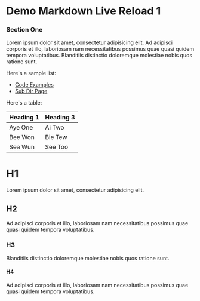 Demo Markdown Live Reload 1
===========================

### Section One

Lorem ipsum dolor sit amet, consectetur adipisicing elit.
Ad adipisci corporis et illo, laboriosam nam necessitatibus possimus quae quasi quidem tempora voluptatibus.
Blanditiis distinctio doloremque molestiae nobis quos ratione sunt.

Here's a sample list:

 * [Code Examples](code-examples)
 * [Sub Dir Page](sub-dir/sub-page1)

Here's a table:

| Heading 1 | Heading 3 |
| --------- | --------- |
| Aye One   | Ai Two    |
| Bee Won   | Bie Tew   |
| Sea Wun   | See Too   |

# H1

Lorem ipsum dolor sit amet, consectetur adipisicing elit.

## H2

Ad adipisci corporis et illo, laboriosam nam necessitatibus possimus quae quasi quidem tempora voluptatibus.

### H3

Blanditiis distinctio doloremque molestiae nobis quos ratione sunt.

#### H4

Ad adipisci corporis et illo, laboriosam nam necessitatibus possimus quae quasi quidem tempora voluptatibus.
